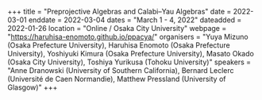 +++
title = "Preprojective Algebras and Calabi–Yau Algebras"
date = 2022-03-01
enddate = 2022-03-04
dates = "March 1 - 4, 2022"
dateadded = 2022-01-26
location = "Online / Osaka City University"
webpage = "https://haruhisa-enomoto.github.io/ppacya/"
organisers = "Yuya Mizuno (Osaka Prefecture University), Haruhisa Enomoto (Osaka Prefecture University), Yoshiyuki Kimura (Osaka Prefecture University), Masato Okado (Osaka City University), Toshiya Yurikusa (Tohoku University)"
speakers = "Anne Dranowski (University of Southern California), Bernard Leclerc (Université de Caen Normandie), Matthew Pressland (University of Glasgow)"
+++
